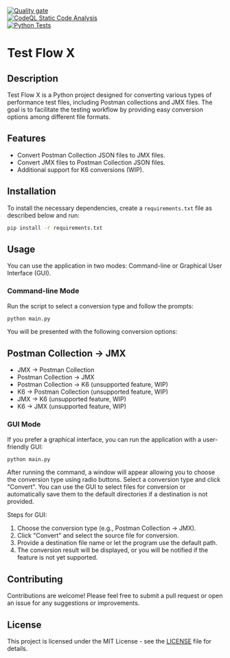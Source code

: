 [![Quality gate](https://sonarcloud.io/api/project_badges/quality_gate?project=serhatozdursun_test_flow_x)](https://sonarcloud.io/summary/new_code?id=serhatozdursun_test_flow_x) </br>
[![CodeQL Static Code Analysis](https://github.com/serhatozdursun/test_flow_x/actions/workflows/codeql.yml/badge.svg)](https://github.com/serhatozdursun/test_flow_x/actions/workflows/codeql.yml) </br>
[![Python Tests](https://github.com/serhatozdursun/test_flow_x/actions/workflows/python-tests.yml/badge.svg)](https://github.com/serhatozdursun/test_flow_x/actions/workflows/python-tests.yml)

# Test Flow X

## Description

Test Flow X is a Python project designed for converting various types of performance test files, including Postman collections and JMX files. The goal is to facilitate the testing workflow by providing easy conversion options among different file formats.

## Features

- Convert Postman Collection JSON files to JMX files.
- Convert JMX files to Postman Collection JSON files.
- Additional support for K6 conversions (WIP).

## Installation

To install the necessary dependencies, create a `requirements.txt` file as described below and run:

```bash
pip install -r requirements.txt
```

## Usage

You can use the application in two modes: Command-line or Graphical User Interface (GUI).

### Command-line Mode
Run the script to select a conversion type and follow the prompts:

```bash
python main.py
```
You will be presented with the following conversion options:

## Postman Collection -> JMX
* JMX -> Postman Collection
* Postman Collection -> JMX
* Postman Collection -> K6 (unsupported feature, WIP)
* K6 -> Postman Collection (unsupported feature, WIP)
* JMX -> K6 (unsupported feature, WIP)
* K6 -> JMX (unsupported feature, WIP)

### GUI Mode
If you prefer a graphical interface, you can run the application with a user-friendly GUI:
```bash
python main.py
```
After running the command, a window will appear allowing you to choose the conversion type using radio buttons. Select a conversion type and click "Convert". You can use the GUI to select files for conversion or automatically save them to the default directories if a destination is not provided.

Steps for GUI:
1. Choose the conversion type (e.g., Postman Collection -> JMX).
2. Click "Convert" and select the source file for conversion.
3. Provide a destination file name or let the program use the default path.
4. The conversion result will be displayed, or you will be notified if the feature is not yet supported.

## Contributing
Contributions are welcome! Please feel free to submit a pull request or open an issue for any suggestions or improvements.

## License
This project is licensed under the MIT License - see the [LICENSE](LICENSE) file for details.
